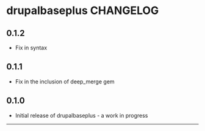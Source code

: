 drupalbaseplus CHANGELOG
========================

0.1.2
-----
- Fix in syntax

0.1.1
-----
- Fix in the inclusion of deep_merge gem

0.1.0
-----
- Initial release of drupalbaseplus - a work in progress

- - -
